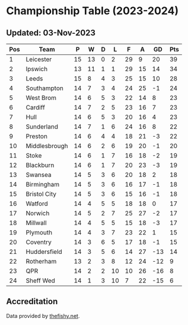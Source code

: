# Championship Table (2023-2024)
## Updated: 03-Nov-2023

| Pos | Team | P | W | D | L | F | A | GD | Pts |
| --- | --- | --- | --- | --- | --- | --- | --- | --- | --- |
| 1 | Leicester | 15 | 13 | 0 | 2 | 29 | 9 | 20 | 39 |
| 2 | Ipswich | 13 | 11 | 1 | 1 | 29 | 15 | 14 | 34 |
| 3 | Leeds | 15 | 8 | 4 | 3 | 25 | 15 | 10 | 28 |
| 4 | Southampton | 14 | 7 | 3 | 4 | 24 | 25 | -1 | 24 |
| 5 | West Brom | 14 | 6 | 5 | 3 | 22 | 14 | 8 | 23 |
| 6 | Cardiff | 14 | 7 | 2 | 5 | 23 | 16 | 7 | 23 |
| 7 | Hull | 14 | 6 | 5 | 3 | 20 | 16 | 4 | 23 |
| 8 | Sunderland | 14 | 7 | 1 | 6 | 24 | 16 | 8 | 22 |
| 9 | Preston | 14 | 6 | 4 | 4 | 18 | 21 | -3 | 22 |
| 10 | Middlesbrough | 14 | 6 | 2 | 6 | 19 | 20 | -1 | 20 |
| 11 | Stoke | 14 | 6 | 1 | 7 | 16 | 18 | -2 | 19 |
| 12 | Blackburn | 14 | 6 | 1 | 7 | 20 | 23 | -3 | 19 |
| 13 | Swansea | 14 | 5 | 3 | 6 | 20 | 18 | 2 | 18 |
| 14 | Birmingham | 14 | 5 | 3 | 6 | 16 | 17 | -1 | 18 |
| 15 | Bristol City | 14 | 5 | 3 | 6 | 15 | 16 | -1 | 18 |
| 16 | Watford | 14 | 4 | 5 | 5 | 18 | 18 | 0 | 17 |
| 17 | Norwich | 14 | 5 | 2 | 7 | 25 | 27 | -2 | 17 |
| 18 | Millwall | 14 | 4 | 5 | 5 | 15 | 18 | -3 | 17 |
| 19 | Plymouth | 14 | 4 | 3 | 7 | 23 | 22 | 1 | 15 |
| 20 | Coventry | 14 | 3 | 6 | 5 | 17 | 18 | -1 | 15 |
| 21 | Huddersfield | 14 | 3 | 5 | 6 | 14 | 27 | -13 | 14 |
| 22 | Rotherham | 13 | 2 | 3 | 8 | 12 | 24 | -12 | 9 |
| 23 | QPR | 14 | 2 | 2 | 10 | 10 | 26 | -16 | 8 |
| 24 | Sheff Wed | 14 | 1 | 3 | 10 | 7 | 22 | -15 | 6 |

## Accreditation 

Data provided by [thefishy.net](https://www.thefishy.net/).